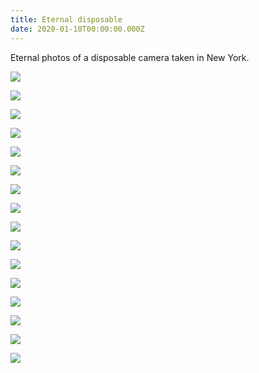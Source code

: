 ```yaml
---
title: Eternal disposable
date: 2020-01-10T00:00:00.000Z
---
```

<div class="title-pad">

Eternal photos of a disposable camera taken in New York.

</div>

<div class="pad-bottom">

![](https://ucarecdn.com/4c53fd0d-92fe-40a4-b7e3-e72f35d0de76/)

</div>

<div class="img-row">

![](https://ucarecdn.com/75cd4188-2be0-43c6-82e8-bf313f340aa3/)

![](https://ucarecdn.com/b1f08826-357a-4e61-9c4d-1376e792995e/)

</div>

![](https://ucarecdn.com/de39875c-2613-4f92-8386-449088d88845/)

<div class="img-row">

![](https://ucarecdn.com/bf62ce4f-ba35-4f45-bbca-9d8b493ee17e/)

![](https://ucarecdn.com/c83f7967-a8bd-42b8-a599-b836d3c075f3/)

![](https://ucarecdn.com/0201545b-c6d5-421c-84cd-e00ef99f7af8/)

</div>

![](https://ucarecdn.com/610c2ff9-19c4-4ec1-af06-20be574b4b65/)

<div class="img-row">

![](https://ucarecdn.com/258dfc4c-c43b-4040-9c44-645b2efe156e/)

![](https://ucarecdn.com/ccb8ad11-6d69-4cfa-af7d-d3e1ab0eebfc/)

</div>

![](https://ucarecdn.com/8c18c65e-cf8a-431a-8e27-74e5c0b1f406/)

<div class="img-row">

![](https://ucarecdn.com/fe65f8ea-e66d-4198-b1b4-50cb5610c467/)

![](https://ucarecdn.com/50250f1a-731e-4a5b-ae0f-383b7292668b/)

</div>

<div class="img-row">

![](https://ucarecdn.com/2626892a-fc92-4986-a8a2-d8c57b4d04d4/)

![](https://ucarecdn.com/c0f349b5-405d-4e24-a6ca-81f557eb2577/)

</div>

![](https://ucarecdn.com/397fb459-edf9-4326-aa33-254a00595a46/)